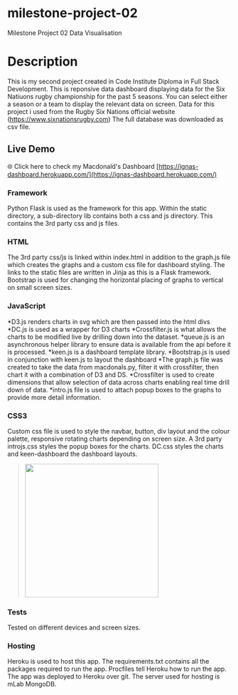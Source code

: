 # milestone-project-02
Milestone Project 02 Data Visualisation

# Description
This is my second project created in Code Institute Diploma in Full Stack Development. This is reponsive data dashboard displaying data for the Six Natiuons rugby championship for the past 5 seasons. You can select either a season or a team to display the relevant data on screen.
Data for this project i used from the Rugby Six Nations official website (https://www.sixnationsrugby.com) The full database was downloaded as csv file.

## Live Demo
:globe_with_meridians: Click here to check my Macdonald's Dashboard [https://ignas-dashboard.herokuapp.com/](https://ignas-dashboard.herokuapp.com/)

### Framework
Python Flask is used as the framework for this app. Within the static directory, a sub-directory lib contains both a css and js directory. This contains the 3rd party css and js files.

### HTML
The 3rd party css/js is linked within index.html in addition to the graph.js file which creates the graphs and a custom css file for dashboard styling. The links to the static files are written in Jinja as this is a Flask framework. Bootstrap is used for changing the horizontal placing of graphs to vertical on small screen sizes.

### JavaScript
*D3.js renders charts in svg which are then passed into the html divs
*DC.js is used as a wrapper for D3 charts
*Crossfilter.js is what allows the charts to be modified live by drilling down into the dataset.
*queue.js is an asynchronous helper library to ensure data is available from the api before it is processed.
*keen.js is a dashboard template library.
*Bootstrap.js is used in conjunction with keen.js to layout the dashboard
*The graph.js file was created to take the data from macdonals.py, filter it with crossfilter, then chart it with a combination of D3 and DS.
*Crossfilter is used to create dimensions that allow selection of data across charts enabling real time drill down of data.
*intro.js file is used to attach popup boxes to the graphs to provide more detail information.

### CSS3
Custom css file is used to style the navbar, button, div layout and the colour palette, responsive rotating charts depending on screen size. 
A 3rd party introjs.css styles the popup boxes for the charts. DC.css styles the charts and keen-dashboard the dashboard layouts.

> <img src="https://github.com/ignasgri/mcdonalds-d3/blob/master/static/img/GIF.gif" width="300">

### Tests
Tested on different devices and screen sizes.

### Hosting
Heroku is used to host this app. The requirements.txt contains all the packages required to run the app. Procfiles tell Heroku how to run the app. The app was deployed to Heroku over git. The server used for hosting is mLab MongoDB.

